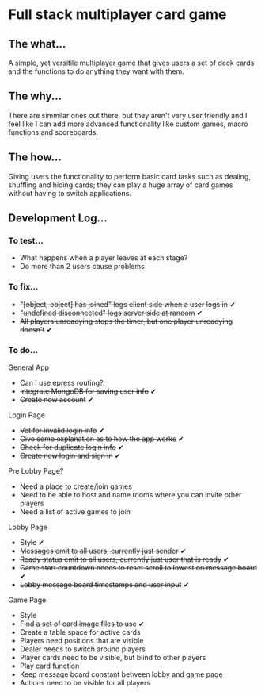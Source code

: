 # Full stack multiplayer card game

## The what...
<p>A simple, yet versitile multiplayer game that gives users a set of deck cards and the functions to do anything they want with them.</p>


## The why...
<p>There are simmilar ones out there, but they aren't very user friendly and I feel like I can add more advanced functionality like custom games, macro functions and scoreboards.</p>


## The how...
<p>Giving users the functionality to perform basic card tasks such as dealing, shuffling and hiding cards; they can play a huge array of card games without having to switch applications.</p>


## Development Log...

### To test...

- What happens when a player leaves at each stage?
- Do more than 2 users cause problems

### To fix...

- ~~"[object, object] has joined" logs client side when a user logs in~~ ✔
- ~~"undefined disconnected" logs server side at random~~ ✔
- ~~All players unreadying stops the timer, but one player unreadying doesn't~~ ✔


### To do...

General App
- Can I use epress routing?
- ~~Integrate MongoDB for saving user info~~ ✔
- ~~Create new account~~ ✔

Login Page
- ~~Vet for invalid login info~~ ✔
- ~~Give some explanation as to how the app works~~ ✔
- ~~Check for duplicate login info~~ ✔
- ~~Create new login and sign in~~ ✔

Pre Lobby Page?
- Need a place to create/join games
- Need to be able to host and name rooms where you can invite other players
- Need a list of active games to join

Lobby Page
- ~~Style~~ ✔
- ~~Messages emit to all users, currently just sender~~ ✔
- ~~Ready status emit to all users, currently just user that is ready~~ ✔
- ~~Game start countdown needs to reset scroll to lowest on message board~~ ✔
- ~~Lobby message board timestamps and user input~~ ✔

Game Page
- Style
- ~~Find a set of card image files to use~~ ✔
- Create a table space for active cards
- Players need positions that are visible
- Dealer needs to switch around players
- Player cards need to be visible, but blind to other players
- Play card function
- Keep message board constant between lobby and game page
- Actions need to be visible for all players

